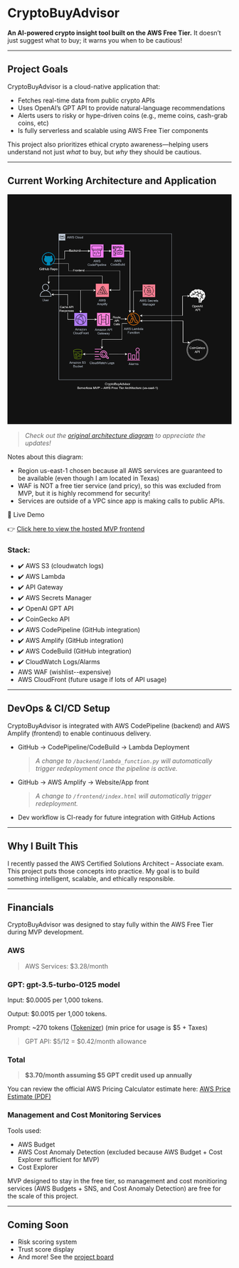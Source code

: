 
# CryptoBuyAdvisor

**An AI-powered crypto insight tool built on the AWS Free Tier.**
It doesn’t just suggest what to buy; it warns you when to be cautious!

---

## Project Goals

CryptoBuyAdvisor is a cloud-native application that:
- Fetches real-time data from public crypto APIs
- Uses OpenAI’s GPT API to provide natural-language recommendations
- Alerts users to risky or hype-driven coins (e.g., meme coins, cash-grab coins, etc)
- Is fully serverless and scalable using AWS Free Tier components

This project also prioritizes ethical crypto awareness—helping users understand not just *what* to buy, but *why* they should be cautious.

---

## Current Working Architecture and Application

![Architecture Diagram](docs/Official-MVP-AWS-Architecture-Version1.png)
> *Check out the [original architecture diagram](docs/Unofficial-AWS-Architecture.png) to appreciate the updates!*

Notes about this diagram:
- Region us-east-1 chosen because all AWS services are guaranteed to be available (even though I am located in Texas)
- WAF is NOT a free tier service (and pricy), so this was excluded from MVP, but it is highly recommend for security! 
- Services are outside of a VPC since app is making calls to public APIs.



🔗 Live Demo

👉 [Click here to view the hosted MVP frontend](https://main.d12k8nnoyk6p4v.amplifyapp.com/)




### Stack:
- ✔️ AWS S3 (cloudwatch logs)
- ✔️ AWS Lambda
- ✔️ API Gateway
- ✔️ AWS Secrets Manager
- ✔️ OpenAI GPT API
- ✔️ CoinGecko API
- ✔️ AWS CodePipeline (GitHub integration)
- ✔️ AWS Amplify (GitHub integration)
- ✔️ AWS CodeBuild (GitHub integration)
- ✔️ CloudWatch Logs/Alarms
- AWS WAF (wishlist--expensive)
- AWS CloudFront (future usage if lots of API usage)

---

## DevOps & CI/CD Setup

CryptoBuyAdvisor is integrated with AWS CodePipeline (backend) and AWS Amplify (frontend) to enable continuous delivery.
- GitHub → CodePipeline/CodeBuild → Lambda Deployment
  > *A change to `/backend/lambda_function.py` will automatically trigger redeployment once the pipeline is active.*
  
- GitHub → AWS Amplify → Website/App front
  > *A change to `/frontend/index.html` will automatically trigger redeployment.*
  
- Dev workflow is CI-ready for future integration with GitHub Actions


---

## Why I Built This

I recently passed the AWS Certified Solutions Architect – Associate exam. This project puts those concepts into practice. My goal is to build something intelligent, scalable, and ethically responsible.


---


## Financials

CryptoBuyAdvisor was designed to stay fully within the AWS Free Tier during MVP development.

### AWS
> AWS Services: $3.28/month

### GPT: gpt-3.5-turbo-0125 model
Input: $0.0005 per 1,000 tokens.

Output: $0.0015 per 1,000 tokens.

Prompt: ~270 tokens ([Tokenizer](docs/Tokenizer-OpenAI-API-estimate.pdf))
(min price for usage is $5 + Taxes)
> GPT API: $5/12 = $0.42/month allowance

### Total
> **$3.70/month assuming $5 GPT credit used up annually**

You can review the official AWS Pricing Calculator estimate here: [AWS Price Estimate (PDF)](./docs/AWS-Pricing-Estimate-05272025.pdf)

### Management and Cost Monitoring Services
Tools used:
- AWS Budget
- AWS Cost Anomaly Detection (excluded because AWS Budget + Cost Explorer sufficient for MVP)
- Cost Explorer

MVP designed to stay in the free tier, so management and cost monitioring services (AWS Budgets + SNS, and Cost Anomaly Detection) are free for the scale of this project.

---

## Coming Soon

- Risk scoring system
- Trust score display
- And more! See the [project board](https://github.com/users/JohnPaulHernandezAlcala/projects/6)
